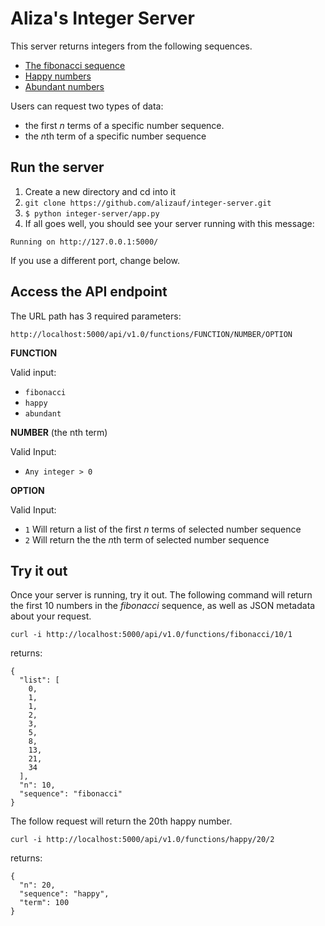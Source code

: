 Aliza's Integer Server
======================

This server returns integers from the following sequences.

- [The fibonacci sequence](https://oeis.org/A000045)
- [Happy numbers](https://oeis.org/A007770)
- [Abundant numbers](https://oeis.org/A005101)

Users can request two types of data:

- the first *n* terms of a specific number sequence.
- the *n*th term of a specific number sequence


Run the server
--------------
1. Create a new directory and cd into it
2. `git clone https://github.com/alizauf/integer-server.git` 
3. `$ python integer-server/app.py`
4. If all goes well, you should see your server running with this message:

`Running on http://127.0.0.1:5000/`

If you use a different port, change below.

Access the API endpoint
-----------------------
The URL path has 3 required parameters:

`http://localhost:5000/api/v1.0/functions/FUNCTION/NUMBER/OPTION`

**FUNCTION**

Valid input: 
- `fibonacci`
- `happy`
- `abundant`

**NUMBER** (the nth term)

Valid Input:
- `Any integer > 0`

**OPTION**

Valid Input:

- `1` Will return a list of the first *n* terms of selected number sequence
- `2` Will return the the *n*th term of selected number sequence

Try it out
----------
Once your server is running, try it out. 
The following command will return the first 10 numbers in the *fibonacci* sequence, as well as JSON metadata about your request.

`curl -i http://localhost:5000/api/v1.0/functions/fibonacci/10/1`

returns:

```
{
  "list": [
    0,
    1,
    1,
    2,
    3,
    5,
    8,
    13,
    21,
    34
  ],
  "n": 10,
  "sequence": "fibonacci"
}
```
The follow request will return the 20th happy number.

`curl -i http://localhost:5000/api/v1.0/functions/happy/20/2`

returns:

```
{
  "n": 20,
  "sequence": "happy",
  "term": 100
}
```






